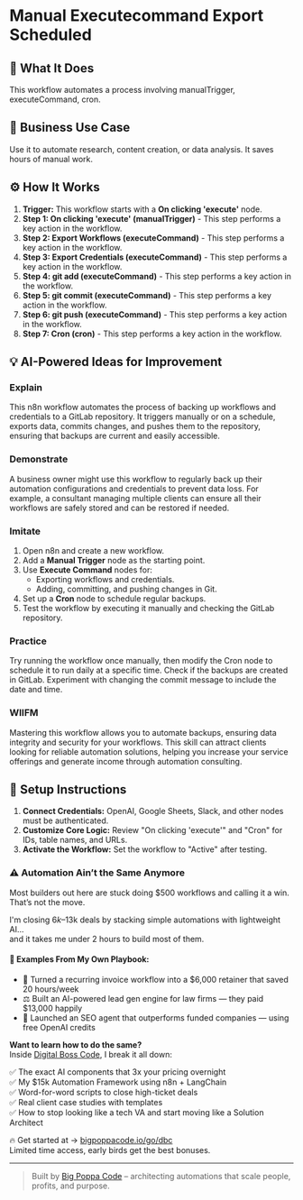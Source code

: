 # Manual Executecommand Export Scheduled

## 🚀 What It Does
This workflow automates a process involving manualTrigger, executeCommand, cron.

## 💼 Business Use Case
Use it to automate research, content creation, or data analysis. It saves hours of manual work.

## ⚙️ How It Works
1.  **Trigger:** This workflow starts with a **On clicking 'execute'** node.
2. **Step 1: On clicking 'execute' (manualTrigger)** - This step performs a key action in the workflow.
3. **Step 2: Export Workflows (executeCommand)** - This step performs a key action in the workflow.
4. **Step 3: Export Credentials (executeCommand)** - This step performs a key action in the workflow.
5. **Step 4: git add (executeCommand)** - This step performs a key action in the workflow.
6. **Step 5: git commit (executeCommand)** - This step performs a key action in the workflow.
7. **Step 6: git push (executeCommand)** - This step performs a key action in the workflow.
8. **Step 7: Cron (cron)** - This step performs a key action in the workflow.

## 💡 AI-Powered Ideas for Improvement
### Explain
This n8n workflow automates the process of backing up workflows and credentials to a GitLab repository. It triggers manually or on a schedule, exports data, commits changes, and pushes them to the repository, ensuring that backups are current and easily accessible.

### Demonstrate
A business owner might use this workflow to regularly back up their automation configurations and credentials to prevent data loss. For example, a consultant managing multiple clients can ensure all their workflows are safely stored and can be restored if needed.

### Imitate
1. Open n8n and create a new workflow.
2. Add a **Manual Trigger** node as the starting point.
3. Use **Execute Command** nodes for:
   - Exporting workflows and credentials.
   - Adding, committing, and pushing changes in Git.
4. Set up a **Cron** node to schedule regular backups.
5. Test the workflow by executing it manually and checking the GitLab repository.

### Practice
Try running the workflow once manually, then modify the Cron node to schedule it to run daily at a specific time. Check if the backups are created in GitLab. Experiment with changing the commit message to include the date and time.

### WIIFM
Mastering this workflow allows you to automate backups, ensuring data integrity and security for your workflows. This skill can attract clients looking for reliable automation solutions, helping you increase your service offerings and generate income through automation consulting.

## 🔧 Setup Instructions
1. **Connect Credentials:** OpenAI, Google Sheets, Slack, and other nodes must be authenticated.
2. **Customize Core Logic:** Review "On clicking 'execute'" and "Cron" for IDs, table names, and URLs.
3. **Activate the Workflow:** Set the workflow to "Active" after testing.

### ⚠️ Automation Ain’t the Same Anymore

Most builders out here are stuck doing $500 workflows and calling it a win.  
That’s not the move.  

I'm closing $6k–$13k deals by stacking simple automations with lightweight AI...  
and it takes me under 2 hours to build most of them.

#### 🧠 Examples From My Own Playbook:
- 🔁 Turned a recurring invoice workflow into a $6,000 retainer that saved 20 hours/week  
- ⚖️ Built an AI-powered lead gen engine for law firms — they paid $13,000 happily  
- 🚀 Launched an SEO agent that outperforms funded companies — using free OpenAI credits  

**Want to learn how to do the same?**  
Inside [Digital Boss Code](https://bigpoppacode.io/go/dbc), I break it all down:

✅ The exact AI components that 3x your pricing overnight  
✅ My $15k Automation Framework using n8n + LangChain  
✅ Word-for-word scripts to close high-ticket deals  
✅ Real client case studies with templates  
✅ How to stop looking like a tech VA and start moving like a Solution Architect  

🔥 Get started at → [bigpoppacode.io/go/dbc](https://bigpoppacode.io/go/dbc)  
Limited time access, early birds get the best bonuses.

---
> Built by [Big Poppa Code](https://bigpoppacode.io) – architecting automations that scale people, profits, and purpose.
